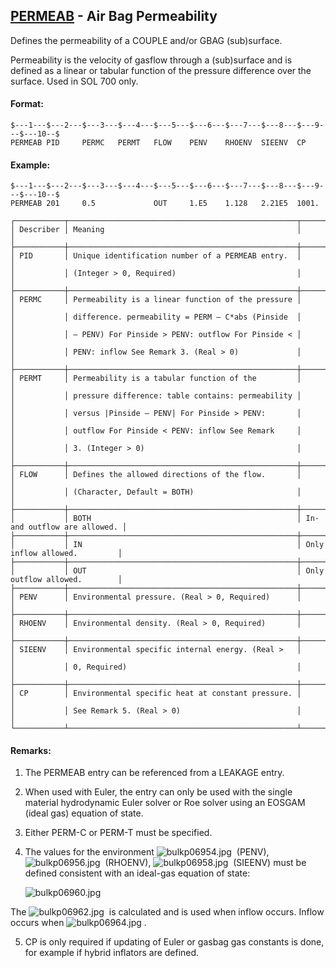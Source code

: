 ## [PERMEAB](https://help.hexagonmi.com/bundle/MSC_Nastran_2022.4/page/Nastran_Combined_Book/qrg/bulkp/TOC.PERMEAB.xhtml) - Air Bag Permeability

Defines the permeability of a COUPLE and/or GBAG (sub)surface.

Permeability is the velocity of gasflow through a (sub)surface and is defined as a linear or tabular function of the pressure difference over the surface. Used in SOL 700 only.

#### Format:

```nastran
$---1---$---2---$---3---$---4---$---5---$---6---$---7---$---8---$---9---$---10--$
PERMEAB PID     PERMC   PERMT   FLOW    PENV    RHOENV  SIEENV  CP              
```
#### Example:

```nastran
$---1---$---2---$---3---$---4---$---5---$---6---$---7---$---8---$---9---$---10--$
PERMEAB 201     0.5             OUT     1.E5    1.128   2.21E5  1001.           
```
```text
┌───────────┬───────────────────────────────────────────────────┬──────────────────────────────┐
│ Describer │ Meaning                                           │                              │
├───────────┼───────────────────────────────────────────────────┼──────────────────────────────┤
│ PID       │ Unique identification number of a PERMEAB entry.  │                              │
│           │ (Integer > 0, Required)                           │                              │
├───────────┼───────────────────────────────────────────────────┼──────────────────────────────┤
│ PERMC     │ Permeability is a linear function of the pressure │                              │
│           │ difference. permeability = PERM – C*abs (Pinside  │                              │
│           │ – PENV) For Pinside > PENV: outflow For Pinside < │                              │
│           │ PENV: inflow See Remark 3. (Real > 0)             │                              │
├───────────┼───────────────────────────────────────────────────┼──────────────────────────────┤
│ PERMT     │ Permeability is a tabular function of the         │                              │
│           │ pressure difference: table contains: permeability │                              │
│           │ versus |Pinside – PENV| For Pinside > PENV:       │                              │
│           │ outflow For Pinside < PENV: inflow See Remark     │                              │
│           │ 3. (Integer > 0)                                  │                              │
├───────────┼───────────────────────────────────────────────────┼──────────────────────────────┤
│ FLOW      │ Defines the allowed directions of the flow.       │                              │
│           │ (Character, Default = BOTH)                       │                              │
├───────────┼───────────────────────────────────────────────────┼──────────────────────────────┤
│           │ BOTH                                              │ In- and outflow are allowed. │
├───────────┼───────────────────────────────────────────────────┼──────────────────────────────┤
│           │ IN                                                │ Only inflow allowed.         │
├───────────┼───────────────────────────────────────────────────┼──────────────────────────────┤
│           │ OUT                                               │ Only outflow allowed.        │
├───────────┼───────────────────────────────────────────────────┼──────────────────────────────┤
│ PENV      │ Environmental pressure. (Real > 0, Required)      │                              │
├───────────┼───────────────────────────────────────────────────┼──────────────────────────────┤
│ RHOENV    │ Environmental density. (Real > 0, Required)       │                              │
├───────────┼───────────────────────────────────────────────────┼──────────────────────────────┤
│ SIEENV    │ Environmental specific internal energy. (Real >   │                              │
│           │ 0, Required)                                      │                              │
├───────────┼───────────────────────────────────────────────────┼──────────────────────────────┤
│ CP        │ Environmental specific heat at constant pressure. │                              │
│           │ See Remark 5. (Real > 0)                          │                              │
└───────────┴───────────────────────────────────────────────────┴──────────────────────────────┘
```
#### Remarks:

1. The PERMEAB entry can be referenced from a LEAKAGE entry.

2. When used with Euler, the entry can only be used with the single material hydrodynamic Euler solver or Roe solver using an EOSGAM (ideal gas) equation of state.

3. Either PERM-C or PERM-T must be specified.

4. The values for the environment  ![bulkp06954.jpg](https://help-be.hexagonmi.com/bundle/MSC_Nastran_2022.4/page/Nastran_Combined_Book/qrg/bulkp/../../../assets/bulkp06954.jpg?_LANG=enus)  (PENV),  ![bulkp06956.jpg](https://help-be.hexagonmi.com/bundle/MSC_Nastran_2022.4/page/Nastran_Combined_Book/qrg/bulkp/../../../assets/bulkp06956.jpg?_LANG=enus)  (RHOENV),  ![bulkp06958.jpg](https://help-be.hexagonmi.com/bundle/MSC_Nastran_2022.4/page/Nastran_Combined_Book/qrg/bulkp/../../../assets/bulkp06958.jpg?_LANG=enus)  (SIEENV) must be defined consistent with an ideal-gas equation of state:

     ![bulkp06960.jpg](https://help-be.hexagonmi.com/bundle/MSC_Nastran_2022.4/page/Nastran_Combined_Book/qrg/bulkp/../../../assets/bulkp06960.jpg?_LANG=enus)  

     
 
 
The  ![bulkp06962.jpg](https://help-be.hexagonmi.com/bundle/MSC_Nastran_2022.4/page/Nastran_Combined_Book/qrg/bulkp/../../../assets/bulkp06962.jpg?_LANG=enus)  is calculated and is used when inflow occurs. Inflow occurs when  ![bulkp06964.jpg](https://help-be.hexagonmi.com/bundle/MSC_Nastran_2022.4/page/Nastran_Combined_Book/qrg/bulkp/../../../assets/bulkp06964.jpg?_LANG=enus) .

5. CP is only required if updating of Euler or gasbag gas constants is done, for example if hybrid inflators are defined.

